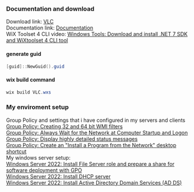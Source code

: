 ### Documentation and download
Download link: [VLC](https://www.videolan.org/) <br />
Documentation link: [Documentation](https://wiki.videolan.org/Documentation:Installing_VLC/) <br />
WiX Toolset 4 CLI video: [Windows Tools: Download and install .NET 7 SDK and WiXtoolset 4 CLI tool](https://youtu.be/ukrIlmadTjw) <br />

#### generate guid
```powershell
[guid]::NewGuid().guid
```

#### wix build command
```powershell
wix build VLC.wxs
```

### My enviroment setup
Group Policy and settings that i have configured in my servers and clients <br />
[Group Policy: Creating 32 and 64 bit WMI filters](https://youtu.be/ffBIiQaVXGM) <br />
[Group Policy: Always Wait for the Network at Computer Startup and Logon](https://youtu.be/8BF0rU7peNk) <br />
[Group Policy: Display highly detailed status messages](https://youtu.be/2LB51n4O1Lk) <br />
[Group Policy: Create an "Install a Program from the Network" desktop shortcut](https://youtu.be/s_pMiG0F0ho) <br />
My windows server setup: <br />
[Windows Server 2022: Install File Server role and prepare a share for software deployment with GPO](https://youtu.be/jEWSdC2qwyA) <br />
[Windows Server 2022: Install DHCP server](https://youtu.be/8n0MD9stQis) <br />
[Windows Server 2022: Install Active Directory Domain Services (AD DS)](https://youtu.be/1cYewbW3Tl0) <br />
